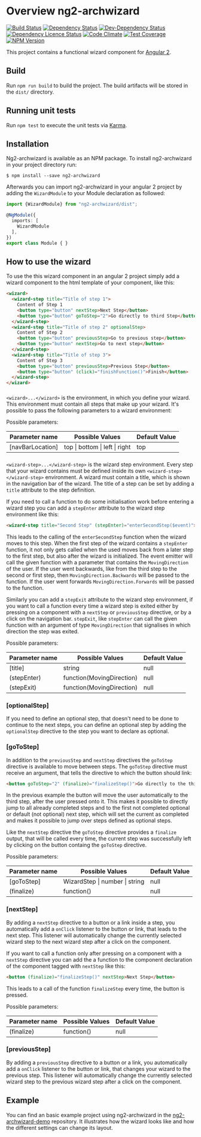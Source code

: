 # Overview ng2-archwizard

[![Build Status](https://travis-ci.org/madoar/ng2-archwizard.png)](https://travis-ci.org/madoar/ng2-archwizard)
[![Dependency Status](https://david-dm.org/madoar/ng2-archwizard.svg)](https://david-dm.org/madoar/ng2-archwizard)
[![Dev-Dependency Status](https://david-dm.org/madoar/ng2-archwizard/dev-status.svg)](https://david-dm.org/madoar/ng2-archwizard?type=dev)
[![Dependency Licence Status](https://dependencyci.com/github/madoar/ng2-archwizard/badge)](https://dependencyci.com/github/madoar/ng2-archwizard)
[![Code Climate](https://codeclimate.com/github/madoar/ng2-archwizard/badges/gpa.svg)](https://codeclimate.com/github/madoar/ng2-archwizard)
[![Test Coverage](https://codeclimate.com/github/madoar/ng2-archwizard/badges/coverage.svg)](https://codeclimate.com/github/madoar/ng2-archwizard/coverage)
[![NPM Version](https://img.shields.io/npm/v/ng2-archwizard.svg)](https://www.npmjs.com/package/ng2-archwizard)

This project contains a functional wizard component for [Angular 2](https://angular.io/).

## Build

Run `npm run build` to build the project. The build artifacts will be stored in the `dist/` directory.

## Running unit tests

Run `npm test` to execute the unit tests via [Karma](https://karma-runner.github.io).

## Installation

Ng2-archwizard is available as an NPM package. To install ng2-archwizard in your project directory run:
```
$ npm install --save ng2-archwizard
```

Afterwards you can import ng2-archwizard in your angular 2 project by adding the `WizardModule` to your Module declaration as followed:
```typescript
import {WizardModule} from "ng2-archwizard/dist";

@NgModule({
  imports: [
    WizardModule
  ],
})
export class Module { }
```

## How to use the wizard

To use the this wizard component in an angular 2 project simply add a wizard component to the html template of your component, like this:

```html
<wizard>
  <wizard-step title="Title of step 1">
    Content of Step 1
    <button type="button" nextStep>Next Step</button>
    <button type="button" goToStep="2">Go directly to third Step</button>
  </wizard-step>
  <wizard-step title="Title of step 2" optionalStep>
    Content of Step 2
    <button type="button" previousStep>Go to previous step</button>
    <button type="button" nextStep>Go to next step</button>
  </wizard-step>
  <wizard-step title="Title of step 3">
    Content of Step 3
    <button type="button" previousStep>Previous Step</button>
    <button type="button" (click)="finishFunction()">Finish</button>
  </wizard-step>
</wizard>
``` 

### <wizard>
`<wizard>...</wizard>` is the environment, in which you define your wizard.
This environment must contain all steps that make up your wizard.
It's possible to pass the following parameters to a wizard environment:

Possible parameters:

| Parameter name    | Possible Values                             | Default Value |
| ----------------- | ------------------------------------------- | ------------- |
| [navBarLocation]  | top &#124; bottom &#124; left &#124; right  | top           |

### <wizard-step>
`<wizard-step>...</wizard-step>` is the wizard step environment. 
Every step that your wizard contains must be defined inside its own `<wizard-step></wizard-step>` environment.
A wizard must contain a title, which is shown in the navigation bar of the wizard. 
The title of a step can be set by adding a `title` attribute to the step definition. 

If you need to call a function to do some initialisation work before entering a wizard step you can add a `stepEnter` attribute to the wizard step environment like this:

```html
<wizard-step title="Second Step" (stepEnter)="enterSecondStep($event)"></wizard-step>
```

This leads to the calling of the `enterSecondStep` function when the wizard moves to this step.
When the first step of the wizard contains a `stepEnter` function, it not only gets called 
when the used moves back from a later step to the first step, but also after the wizard is initialized.
The event emitter will call the given function with a parameter that contains the `MovingDirection` of the user. 
If the user went backwards, like from the third step to the second or first step, then `MovingDirection.Backwards` will be passed to the function. 
If the user went forwards `MovingDirection.Forwards` will be passed to the function.

Similarly you can add a `stepExit` attribute to the wizard step environment, if you want to call a function every time a wizard step is exited 
either by pressing on a component with a `nextStep` or `previousStep` directive, or by a click on the navigation bar. 
`stepExit`, like `stepEnter` can call the given function with an argument of type `MovingDirection` that signalises in which direction the step was exited.

Possible parameters:

| Parameter name    | Possible Values                             | Default Value |
| ----------------- | ------------------------------------------- | ------------- |
| [title]           | string                                      | null          |
| (stepEnter)       | function(MovingDirection)                   | null          |
| (stepExit)        | function(MovingDirection)                   | null          |

### [optionalStep]
If you need to define an optional step, that doesn't need to be done to continue to the next steps, you can define an optional step 
by adding the `optionalStep` directive to the step you want to declare as optional. 

### [goToStep]
In addition to the `previousStep` and `nextStep` directives the `goToStep` directive is available to move between steps.
The `goToStep` directive must receive an argument, that tells the directive to which the button should link:

```html
<button goToStep="2" (finalize)="finalizeStep()">Go directly to the third Step</button>
```

In the previous example the button will move the user automatically to the third step, after the user pressed onto it.
This makes it possible to directly jump to all already completed steps and to the first not completed optional or default (not optional) next step, 
which will set the current as completed and makes it possible to jump over steps defined as optional steps.

Like the `nextStep` directive the `goToStep` directive provides a `finalize` output, that will be called every time, 
the current step was successfully left by clicking on the button containg the `goToStep` directive. 

Possible parameters:

| Parameter name    | Possible Values                             | Default Value |
| ----------------- | ------------------------------------------- | ------------- |
| [goToStep]        | WizardStep &#124; number &#124; string      | null          |
| (finalize)        | function()                                  | null          |

### [nextStep]
By adding a `nextStep` directive to a button or a link inside a step, you automatically add a `onClick` listener to the button or link, that leads to the next step.
This listener will automatically change the currently selected wizard step to the next wizard step after a click on the component.

If you want to call a function only after pressing on a component with a `nextStep` directive you can add the a function 
to the component declaration of the component tagged with `nextStep` like this:

```html
<button (finalize)="finalizeStep()" nextStep>Next Step</button>
```

This leads to a call of the function `finalizeStep` every time, the button is pressed.

Possible parameters:

| Parameter name    | Possible Values                             | Default Value |
| ----------------- | ------------------------------------------- | ------------- |
| (finalize)        | function()                                  | null          |

### [previousStep]
By adding a `previousStep` directive to a button or a link, you automatically add a `onClick` listener to the button or link, that changes your wizard to the previous step.
This listener will automatically change the currently selected wizard step to the previous wizard step after a click on the component.

## Example
You can find an basic example project using ng2-archwizard in the [ng2-archwizard-demo](https://github.com/madoar/ng2-archwizard-demo) repository.
It illustrates how the wizard looks like and how the different settings can change its layout.
